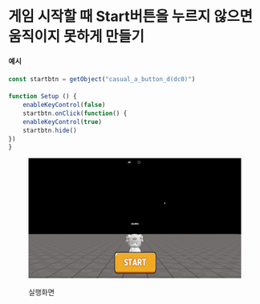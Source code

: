 # 게임 시작할 때 Start버튼을 누르지 않으면 움직이지 못하게 만들기

#### 예시

```javascript
const startbtn = getObject("casual_a_button_d(dc0)")

function Setup () {
    enableKeyControl(false)
    startbtn.onClick(function() {
    enableKeyControl(true)
    startbtn.hide()
})
}
```

<figure><img src="../../.gitbook/assets/start버튼 눌러야 출발.gif" alt=""><figcaption><p>실행화면</p></figcaption></figure>
